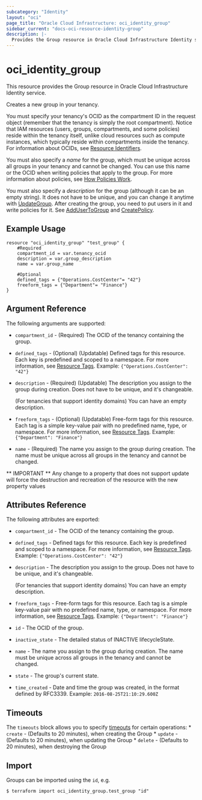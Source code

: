 ```yaml
---
subcategory: "Identity"
layout: "oci"
page_title: "Oracle Cloud Infrastructure: oci_identity_group"
sidebar_current: "docs-oci-resource-identity-group"
description: |-
  Provides the Group resource in Oracle Cloud Infrastructure Identity service
---
```


# oci_identity_group
This resource provides the Group resource in Oracle Cloud Infrastructure Identity service.

Creates a new group in your tenancy.

You must specify your tenancy's OCID as the compartment ID in the request object (remember that the tenancy
is simply the root compartment). Notice that IAM resources (users, groups, compartments, and some policies)
reside within the tenancy itself, unlike cloud resources such as compute instances, which typically
reside within compartments inside the tenancy. For information about OCIDs, see
[Resource Identifiers](https://docs.cloud.oracle.com/iaas/Content/General/Concepts/identifiers.htm).

You must also specify a *name* for the group, which must be unique across all groups in your tenancy and
cannot be changed. You can use this name or the OCID when writing policies that apply to the group. For more
information about policies, see [How Policies Work](https://docs.cloud.oracle.com/iaas/Content/Identity/policieshow/how-policies-work.htm).

You must also specify a *description* for the group (although it can be an empty string). It does not
have to be unique, and you can change it anytime with [UpdateGroup](https://docs.cloud.oracle.com/iaas/api/#/en/identity/20160918/Group/UpdateGroup).
After creating the group, you need to put users in it and write policies for it.
See [AddUserToGroup](https://docs.cloud.oracle.com/iaas/api/#/en/identity/20160918/UserGroupMembership/AddUserToGroup) and
[CreatePolicy](https://docs.cloud.oracle.com/iaas/api/#/en/identity/20160918/Policy/CreatePolicy).


## Example Usage

```hcl
resource "oci_identity_group" "test_group" {
	#Required
	compartment_id = var.tenancy_ocid
	description = var.group_description
	name = var.group_name

	#Optional
	defined_tags = {"Operations.CostCenter"= "42"}
	freeform_tags = {"Department"= "Finance"}
}
```

## Argument Reference

The following arguments are supported:

* `compartment_id` - (Required) The OCID of the tenancy containing the group.
* `defined_tags` - (Optional) (Updatable) Defined tags for this resource. Each key is predefined and scoped to a namespace. For more information, see [Resource Tags](https://docs.cloud.oracle.com/iaas/Content/General/Concepts/resourcetags.htm). Example: `{"Operations.CostCenter": "42"}` 
* `description` - (Required) (Updatable) The description you assign to the group during creation. Does not have to be unique, and it's changeable.

	(For tenancies that support identity domains) You can have an empty description. 
* `freeform_tags` - (Optional) (Updatable) Free-form tags for this resource. Each tag is a simple key-value pair with no predefined name, type, or namespace. For more information, see [Resource Tags](https://docs.cloud.oracle.com/iaas/Content/General/Concepts/resourcetags.htm). Example: `{"Department": "Finance"}` 
* `name` - (Required) The name you assign to the group during creation. The name must be unique across all groups in the tenancy and cannot be changed. 


** IMPORTANT **
Any change to a property that does not support update will force the destruction and recreation of the resource with the new property values

## Attributes Reference

The following attributes are exported:

* `compartment_id` - The OCID of the tenancy containing the group.
* `defined_tags` - Defined tags for this resource. Each key is predefined and scoped to a namespace. For more information, see [Resource Tags](https://docs.cloud.oracle.com/iaas/Content/General/Concepts/resourcetags.htm). Example: `{"Operations.CostCenter": "42"}` 
* `description` - The description you assign to the group. Does not have to be unique, and it's changeable.

	(For tenancies that support identity domains) You can have an empty description. 
* `freeform_tags` - Free-form tags for this resource. Each tag is a simple key-value pair with no predefined name, type, or namespace. For more information, see [Resource Tags](https://docs.cloud.oracle.com/iaas/Content/General/Concepts/resourcetags.htm). Example: `{"Department": "Finance"}` 
* `id` - The OCID of the group.
* `inactive_state` - The detailed status of INACTIVE lifecycleState.
* `name` - The name you assign to the group during creation. The name must be unique across all groups in the tenancy and cannot be changed. 
* `state` - The group's current state.
* `time_created` - Date and time the group was created, in the format defined by RFC3339.  Example: `2016-08-25T21:10:29.600Z` 

## Timeouts

The `timeouts` block allows you to specify [timeouts](https://registry.terraform.io/providers/oracle/oci/latest/docs/guides/changing_timeouts) for certain operations:
	* `create` - (Defaults to 20 minutes), when creating the Group
	* `update` - (Defaults to 20 minutes), when updating the Group
	* `delete` - (Defaults to 20 minutes), when destroying the Group


## Import

Groups can be imported using the `id`, e.g.

```
$ terraform import oci_identity_group.test_group "id"
```

